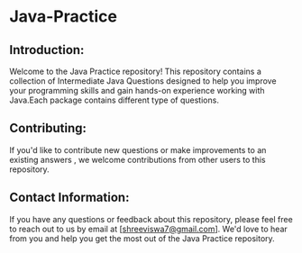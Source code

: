 # Java-Practice

## Introduction:

Welcome to the Java Practice repository!
This repository contains a collection of Intermediate Java Questions designed to help you improve your programming skills and gain hands-on experience working with Java.Each package contains different type of questions.

## Contributing:

If you'd like to contribute new questions  or make improvements to an existing answers , we welcome contributions from other users to this repository.

## Contact Information:

If you have any questions or feedback about this repository, please feel free to reach out to us by
email at [shreeviswa7@gmail.com]. We'd love to hear from you and help you get the most out of the Java Practice repository.
